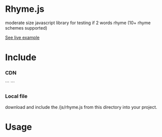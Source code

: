 # Rhyme.js
moderate size javascript library for testing if 2 words rhyme (10+ rhyme schemes supported)

<a href="http://ghost-writer.ga">See live example</a>

<h1>Include</h1>
<h3>CDN</h3>
```
<script src="https://cdn.jsdelivr.net/gh/PiethonCoder/Rhyme.js/js/rhyme.js"></script>
```
<h3>Local file</h3>
</p>download and include the /js/rhyme.js from this directory into your project.</p> 

<h1>Usage</h1>
